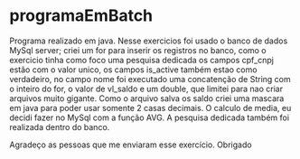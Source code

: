 # programaEmBatch

Programa realizado em java.
Nesse exercicios foi usado o banco de dados MySql server;
criei um for para inserir os registros no banco, como o exercicio tinha como foco uma pesquisa dedicada os campos cpf_cnpj estão com o valor unico, os campos is_active também estao como verdadeiro, no campo nome foi executado uma concatenção de String com o inteiro do for, o valor de vl_saldo e um double, que limitei para nao criar arquivos muito gigante.
Como o arquivo salva os saldo criei uma mascara em java para poder usar somente 2 casas decimais.
O calculo de media, eu decidi fazer no MySql com a função AVG.
A pesquisa dedicada também foi realizada dentro do banco.

Agradeço as pessoas que me enviaram esse exercício.
Obrigado
